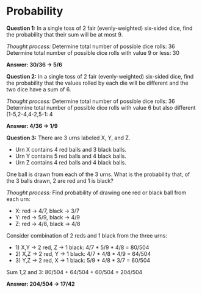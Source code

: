 # Probability 

**Question 1:**
In a single toss of 2 fair (evenly-weighted) six-sided dice, find the probability that their sum will be at most 9.

*Thought process:*
Determine total number of possible dice rolls: 36 <br />
Determine total number of possible dice rolls with value 9 or less: 30

**Answer: 30/36 -> 5/6**
<br />


**Question 2:**
In a single toss of 2 fair (evenly-weighted) six-sided dice, find the probability that the values rolled by each die will be different and the two dice have a sum of 6.

*Thought process:*
Determine total number of possible dice rolls: 36 <br />
Determine total number of possible dice rolls with value 6 but also different (1-5,2-4,4-2,5-1: 4

**Answer: 4/36 -> 1/9**
<br />

**Question 3:**
There are 3 urns labeled X, Y, and Z.
<ul>
    <li>Urn X contains 4 red balls and 3 black balls.
    <li>Urn Y contains 5 red balls and 4 black balls.
    <li>Urn Z contains 4 red balls and 4 black balls.
</ul>
One ball is drawn from each of the 3 urns. What is the probability that, of the 3 balls drawn, 2 are red and 1 is black?

*Thought process:*
Find probability of drawing one red or black ball from each urn:
<ul>
  <li>X: red -> 4/7, black -> 3/7
  <li>Y: red -> 5/9, black -> 4/9
  <li>Z: red -> 4/8, black -> 4/8
</ul>

Consider combination of 2 reds and 1 black from the three urns:
<ul>
  <li>1) X,Y -> 2 red, Z -> 1 black: 4/7 * 5/9 * 4/8 = 80/504
  <li>2) X,Z -> 2 red, Y -> 1 black: 4/7 * 4/8 * 4/9 = 64/504
  <li>3) Y,Z -> 2 red, X -> 1 black: 5/9 * 4/8 * 3/7 = 60/504
</ul>

Sum 1,2 and 3: 80/504 + 64/504 + 60/504 = 204/504

**Answer: 204/504 -> 17/42**
  
